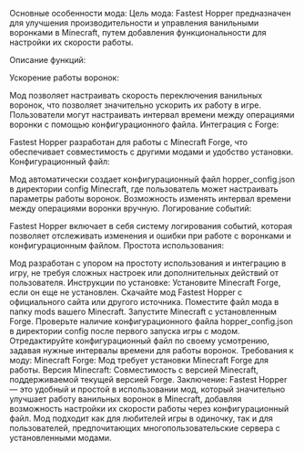 Основные особенности мода:
Цель мода: Fastest Hopper предназначен для улучшения производительности и управления ванильными воронками в Minecraft, путем добавления функциональности для настройки их скорости работы.

Описание функций:

Ускорение работы воронок:

Мод позволяет настраивать скорость переключения ванильных воронок, что позволяет значительно ускорить их работу в игре.
Пользователи могут настраивать интервал времени между операциями воронки с помощью конфигурационного файла.
Интеграция с Forge:

Fastest Hopper разработан для работы с Minecraft Forge, что обеспечивает совместимость с другими модами и удобство установки.
Конфигурационный файл:

Мод автоматически создает конфигурационный файл hopper_config.json в директории config Minecraft, где пользователь может настраивать параметры работы воронок.
Возможность изменять интервал времени между операциями воронки вручную.
Логирование событий:

Fastest Hopper включает в себя систему логирования событий, которая позволяет отслеживать изменения и ошибки при работе с воронками и конфигурационным файлом.
Простота использования:

Мод разработан с упором на простоту использования и интеграцию в игру, не требуя сложных настроек или дополнительных действий от пользователя.
Инструкции по установке:
Установите Minecraft Forge, если он еще не установлен.
Скачайте мод Fastest Hopper с официального сайта или другого источника.
Поместите файл мода в папку mods вашего Minecraft.
Запустите Minecraft с установленным Forge.
Проверьте наличие конфигурационного файла hopper_config.json в директории config после первого запуска игры с модом.
Отредактируйте конфигурационный файл по своему усмотрению, задавая нужные интервалы времени для работы воронок.
Требования к моду:
Minecraft Forge: Мод требует установки Minecraft Forge для работы.
Версия Minecraft: Совместимость с версией Minecraft, поддерживаемой текущей версией Forge.
Заключение:
Fastest Hopper — это удобный и простой в использовании мод, который значительно улучшает работу ванильных воронок в Minecraft, добавляя возможность настройки их скорости работы через конфигурационный файл. Мод подходит как для любителей игры в одиночку, так и для пользователей, предпочитающих многопользовательские сервера с установленными модами.
